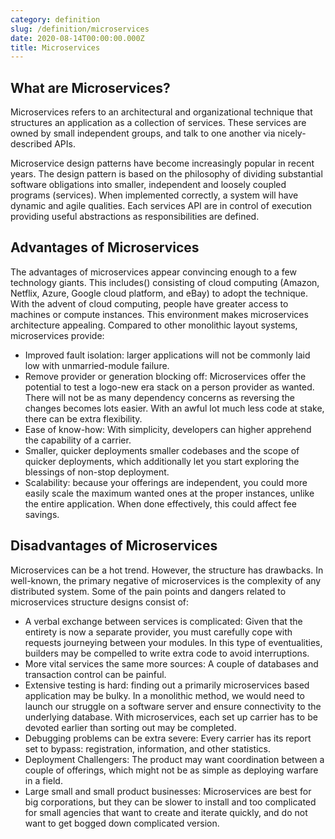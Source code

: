 ```yaml
---
category: definition
slug: /definition/microservices
date: 2020-08-14T00:00:00.000Z
title: Microservices
---
```

## What are Microservices?

Microservices refers to an architectural and organizational technique that structures an application as a collection of services. These services are owned by small independent groups, and talk to one another via nicely-described APIs.

Microservice design patterns have become increasingly popular in recent years. The design pattern is based on the philosophy of dividing substantial software obligations into smaller, independent and loosely coupled programs (services). When implemented correctly, a system will have dynamic and agile qualities. Each services API are in control of execution providing useful abstractions as responsibilities are defined.

## Advantages of Microservices

The advantages of microservices appear convincing enough to a few technology giants. This includes() consisting of cloud computing (Amazon, Netflix, Azure, Google cloud platform, and eBay) to adopt the technique. With the advent of cloud computing, people have greater access to machines or compute instances. This environment makes microservices architecture appealing. Compared to other monolithic layout systems, microservices provide:


* Improved fault isolation: larger applications will not be commonly laid low with unmarried-module failure.
* Remove provider or generation blocking off: Microservices offer the potential to test a logo-new era stack on a person provider as wanted. There will not be as many dependency concerns as reversing the changes becomes lots easier. With an awful lot much less code at stake, there can be extra flexibility.
* Ease of know-how: With simplicity, developers can higher apprehend the capability of a carrier.
* Smaller, quicker deployments smaller codebases and the scope of quicker deployments, which additionally let you start exploring the blessings of non-stop deployment.
* Scalability: because your offerings are independent, you could more easily scale the maximum wanted ones at the proper instances, unlike the entire application. When done effectively, this could affect fee savings.

## Disadvantages of Microservices

Microservices can be a hot trend. However, the structure has drawbacks. In well-known, the primary negative of microservices is the complexity of any distributed system.
Some of the pain points and dangers related to microservices structure designs consist of:

* A verbal exchange between services is complicated: Given that the entirety is now a separate provider, you must carefully cope with requests journeying between your modules. In this type of eventualities, builders may be compelled to write extra code to avoid interruptions. 
* More vital services the same more sources: A couple of databases and transaction control can be painful.
* Extensive testing is hard: finding out a primarily microservices based application may be bulky. In a monolithic method, we would need to launch our struggle on a software server and ensure connectivity to the underlying database. With microservices, each set up carrier has to be devoted earlier than sorting out may be completed.
* Debugging problems can be extra severe: Every carrier has its report set to bypass: registration, information, and other statistics.
* Deployment Challengers: The product may want coordination between a couple of offerings, which might not be as simple as deploying warfare in a field.
* Large small and small product businesses: Microservices are best for big corporations, but they can be slower to install and too complicated for small agencies that want to create and iterate quickly, and do not want to get bogged down complicated version.